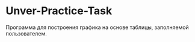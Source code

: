 # Unver-Practice-Task

Программа для построения графика на основе таблицы, заполняемой пользователем.
